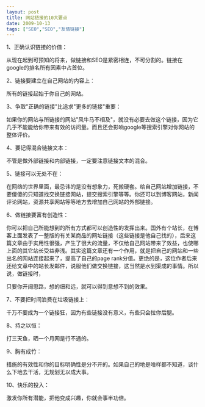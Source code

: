 ```yaml
---
layout: post
title: 网站链接的10大要点		
date: 2009-10-13
tags: ["SEO","SEO","友情链接"]
---
```


1、正确认识链接的价值：

从现在起到可预知的将来，做链接和SEO是紧密相连，不可分割的。链接在google的排名所有因素中占首位。

2、链接要建立在自己网站的内容上：

所有的链接起始于你自己的网站。

3、争取"正确的链接"比追求"更多的链接"重要：

如果你的网站与所链接的网站"风牛马不相及"，就没有必要去做这个链接，因为它几乎不能能给你带来有效的访问量。而且还会影响google等搜索引擎对你网站的整体评价。

4、要记得混合链接文本：

不管是做外部链接和内部链接，一定要注意链接文本的混合。

5、链接可以无处不在：

在网络的世界里面，最忌讳的是没有想象力，死搬硬套。给自己网站增加链接，不要傻傻的只知道找交换链接网站，提交搜索引擎等等。你还可以到博客网站，新闻评论网站，资源共享网站等等地方去增加自己网站的外部链接。

6、做链接要富有创造性：

你可以把自己所能想到的所有方式都可以创造性的发挥出来。国外有个站长，在博客上面发表了一整版的有关某商品的网址链接（这些链接是他自己找的），后来这篇文章由于实用性很强，产生了很大的流量，不仅给自己网站带来了效益，也使哪上面的其它站长受益非浅。其实这篇文章还有一个作用，就是把自己的网站和一些出名的网站连接起来了，提高了自己的page rank分值。更绝的是，这位作者后来还给文章中的站长发邮件，说服他们做交换链接，这当然是水到渠成的事情。所以说，做链接时，

只要你开阔思路，想的细和远，就可以得到意想不到的效果。

7、不要把时间浪费在垃圾链接上：

千万不要成为一个链接狂，因为有些链接没有意义，有些只会拉你后腿。

8、持之以恒：

打三天鱼，晒一个月网是行不通的。

9、胸有成竹：

措施的有效性和你的目标明确性是分不开的。如果自己的地是啥样都不知道，谈什么下地去干活，无规划无以成大事。

10、快乐的投入：

激发你所有潜能，把他变成兴趣，你就会事半功倍。		